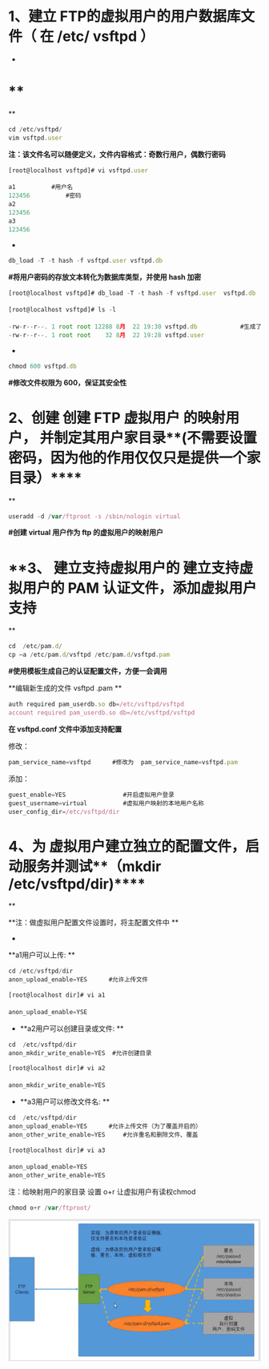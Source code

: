 # **1、建立 FTP的虚拟用户的用户数据库文件（ 在 /etc/ vsftpd ）**

- 

# **
**

```javascript
cd /etc/vsftpd/
vim vsftpd.user
```

**注：该文件名可以随便定义，文件内容格式：奇数行用户，偶数行密码**

```javascript
[root@localhost vsftpd]# vi vsftpd.user

a1 			#用户名
123456			#密码
a2
123456
a3
123456
```

- 


```javascript
db_load -T -t hash -f vsftpd.user vsftpd.db
```




**#将用户密码的存放文本转化为数据库类型，并使用 hash 加密**

```javascript
[root@localhost vsftpd]# db_load -T -t hash -f vsftpd.user  vsftpd.db

[root@localhost vsftpd]# ls -l

-rw-r--r--. 1 root root 12288 8月  22 19:30 vsftpd.db            #生成了数据库文件
-rw-r--r--. 1 root root    32 8月  22 19:28 vsftpd.user
```

- 


```javascript
chmod 600 vsftpd.db
```

**#修改文件权限为 600，保证其安全性**

# **2、创建 创建 FTP 虚拟用户 的映射用户， 并制定其用户家目录****(不需要设置密码，因为他的作用仅仅只是提供一个家目录）****
**

```javascript
useradd -d /var/ftproot -s /sbin/nologin virtual
```

**#创建 virtual 用户作为 ftp 的虚拟用户的映射用户**

# **3、 建立支持虚拟用户的 建立支持虚拟用户的 PAM 认证文件，添加虚拟用户支持
**

```javascript
cd  /etc/pam.d/
cp –a /etc/pam.d/vsftpd /etc/pam.d/vsftpd.pam
```

**#使用模板生成自己的认证配置文件，方便一会调用**

**编辑新生成的文件 vsftpd .pam **

```javascript
auth required pam_userdb.so db=/etc/vsftpd/vsftpd
account required pam_userdb.so db=/etc/vsftpd/vsftpd
```

**在 vsftpd.conf 文件中添加支持配置**

修改：


```javascript
pam_service_name=vsftpd      #修改为  pam_service_name=vsftpd.pam
```

添加：


```javascript
guest_enable=YES                #开启虚拟用户登录
guest_username=virtual          #虚拟用户映射的本地用户名称
user_config_dir=/etc/vsftpd/dir
```

# **4、为 虚拟用户建立独立的配置文件，启动服务并测试****（mkdir  /etc/vsftpd/dir)****
**

**注：做虚拟用户配置文件设置时，将主配置文件中 **

- 
**a1用户可以上传: **


```javascript
cd /etc/vsftpd/dir
anon_upload_enable=YES 		#允许上传文件
```

```javascript
[root@localhost dir]# vi a1

anon_upload_enable=YSE
```

- **a2用户可以创建目录或文件: **


```javascript
cd  /etc/vsftpd/dir
anon_mkdir_write_enable=YES	 #允许创建目录
```

```javascript
[root@localhost dir]# vi a2

anon_mkdir_write_enable=YES
```

- **a3用户可以修改文件名: **


```javascript
cd  /etc/vsftpd/dir
anon_upload_enable=YES 		#允许上传文件（为了覆盖开启的）
anon_other_write_enable=YES 	#允许重名和删除文件、覆盖
```

```javascript
[root@localhost dir]# vi a3

anon_upload_enable=YES
anon_other_write_enable=YES
```

注：给映射用户的家目录 设置 o+r 让虚拟用户有读权chmod

```javascript
chmod o+r /var/ftproot/
```

![](images/WEBRESOURCE415087a8291d856a17decf90d52247e1截图.png)